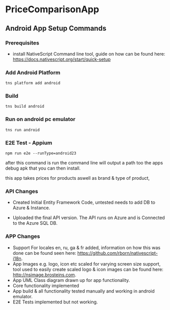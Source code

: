 # PriceComparisonApp

## Android App Setup Commands
### Prerequisites
- install NativeScript Command line tool, guide on how can be found here: https://docs.nativescript.org/start/quick-setup

### Add Android Platform
```
tns platform add android
```
### Build
```
tns build android
```
### Run on android pc emulator
```
tns run android
```
### E2E Test - Appium
```
npm run e2e --runType=android23
```

after this command is run the command line will output a path too the apps debug
apk that you can then install.

this app takes prices for products aswell as brand & type of product,
### API Changes
- Created Initial Entity Framework Code, untested needs to add DB to Azure & Instance.

- Uploaded the final API version. The API runs on Azure and is Connected to the Azure SQL DB.

### APP Changes
- Support For locales en, ru, ga & fr added, information on how this was done can
  be found seen here: https://github.com/rborn/nativescript-i18n.
- App Images e.g. logo, icon etc scaled for varying screen size support,
  tool used to easily create scaled logo & icon images can be found here: http://nsimage.brosteins.com.
- App UML Class diagram drawn up for app functionality.
- Core functionality implemented
- App build & all functionality tested manually and working in android emulator.
- E2E Tests implemented but not working.
